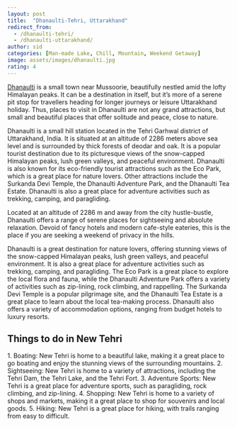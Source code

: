 ```yaml
---
layout: post
title:  "Dhanaulti-Tehri, Uttarakhand"
redirect_from:
  - /dhanaulti-tehri/
  - /dhanaulti-uttarakhand/
author: sid
categories: [Man-made Lake, Chill, Mountain, Weekend Getaway]
image: assets/images/dhanaulti.jpg
rating: 4
---
```

[Dhanaulti](https://www.justwravel.com/package/3-Night-4-Days-Mussoorie-Dhanaulti-Tour-Package) is a small town near Mussoorie, beautifully nestled amid the lofty Himalayan peaks. It can be a destination in itself, but it’s more of a serene pit stop for travellers heading for longer journeys or leisure Uttarakhand holiday. Thus, places to visit in Dhanaulti are not any grand attractions, but small and beautiful places that offer solitude and peace, close to nature.

Dhanaulti is a small hill station located in the Tehri Garhwal district of Uttarakhand, India. It is situated at an altitude of 2286 meters above sea level and is surrounded by thick forests of deodar and oak. It is a popular tourist destination due to its picturesque views of the snow-capped Himalayan peaks, lush green valleys, and peaceful environment. Dhanaulti is also known for its eco-friendly tourist attractions such as the Eco Park, which is a great place for nature lovers. Other attractions include the Surkanda Devi Temple, the Dhanaulti Adventure Park, and the Dhanaulti Tea Estate. Dhanaulti is also a great place for adventure activities such as trekking, camping, and paragliding.

Located at an altitude of 2286 m and away from the city hustle-bustle, Dhanaulti offers a range of serene places for sightseeing and absolute relaxation. Devoid of fancy hotels and modern cafe-style eateries, this is the place if you are seeking a weekend of privacy in the hills.

Dhanaulti is a great destination for nature lovers, offering stunning views of the snow-capped Himalayan peaks, lush green valleys, and peaceful environment. It is also a great place for adventure activities such as trekking, camping, and paragliding. The Eco Park is a great place to explore the local flora and fauna, while the Dhanaulti Adventure Park offers a variety of activities such as zip-lining, rock climbing, and rappelling. The Surkanda Devi Temple is a popular pilgrimage site, and the Dhanaulti Tea Estate is a great place to learn about the local tea-making process. Dhanaulti also offers a variety of accommodation options, ranging from budget hotels to luxury resorts.

<h2>Things to do in New Tehri</h2>
1. Boating: New Tehri is home to a beautiful lake, making it a great place to go boating and enjoy the stunning views of the surrounding mountains.
2. Sightseeing: New Tehri is home to a variety of attractions, including the Tehri Dam, the Tehri Lake, and the Tehri Fort.
3. Adventure Sports: New Tehri is a great place for adventure sports, such as paragliding, rock climbing, and zip-lining.
4. Shopping: New Tehri is home to a variety of shops and markets, making it a great place to shop for souvenirs and local goods.
5. Hiking: New Tehri is a great place for hiking, with trails ranging from easy to difficult.


<div class="pa-carousel-widget" style="width:100%; height:480px; display:none;"
  data-link="https://www.justwravel.com/package/3-Night-4-Days-Mussoorie-Dhanaulti-Tour-Package"
  data-title="Dhanaulti-Tehri, Uttarakhand"
  data-description="Man-made Lake, Chill, Mountain, Weekend Getaway"
  data-delay="3">
  <object data="https://lh3.googleusercontent.com/QqCc4QSwH964H5tpMC_6WT388ZF6szV4OY2usHoDPi7yPuew7Nb5ct1UHdhiKKhtqmE3YxrLZf6ORuXB7bpSU3y39P7bgFURUmxW_JQZ7aPjU4C7PhL20zz0PwujG2IJPL4Lgy6Y6gE=w1280-h720"></object>
  <object data="https://lh3.googleusercontent.com/HqsdOmhRpat6vteFZvI3MWt9j62b3r46ImWJK6JeynbjZtsWM5rGcLyl0eacMq-qRIe5JUNJiV_TBcFwPsCHTa14faUO62V7KOHqAXDV0TnG40b6pPq3Y7HMX5Icis9_2G3nN7_k2BM=w1280-h720"></object>
  <object data="https://lh3.googleusercontent.com/ZREOYkvYVgkloaZQa0JpUC7UmmNcstWq0oLeUNG6Znk-VLYUEOEHgQ8sqeTGlPSDSG8TJRD5EVC4kisEvGvE9exWDcYZWpZ_RnezptE-ql2HJ0ZG9xD4fvbJXg9KU69tVIydIWnEigg=w1280-h720"></object>
  <object data="https://lh3.googleusercontent.com/n8gYDI8Sqo3g0tJ05sEKNKC5vUXBZVvBF_J6rX15ZumGnMlskMABOWBadL7gLqCJD15rlttTo04Aoh5kY0lpCETcmN2w-eqr9VdtlZveBhSPUgSSi6Xys0VFHLUqqCd2n-bAAT7z4AA=w1280-h720"></object>
  <object data="https://lh3.googleusercontent.com/0q1hkNzeGjJVPE51sMK9LVAscVuIP4kkZQH4O68TCPhluFOImR_0g_rtOx9q07gcAmLr4hq97CdWAzH5CKYZwv_SJFxMR4Sdv3prg9Un9nj0cZhC65GXaHUyjJHdm9jErcPL95z_ttw=w1280-h720"></object>
  <object data="https://lh3.googleusercontent.com/QqK-wAI_JpzDQSae572NKbksAT8peK1yKhkRUY0ckNmQylIecZ2PAzC-hrIHVcqBndAYfupBrdg23zpyKfEuoFWKNXXbE8moFO_NetWg6nelrYfBo9j6Ef-7Y3O4trb1ngI7wKUpWNY=w1280-h720"></object>
  <object data="https://lh3.googleusercontent.com/fMAbXPhIt4MjFSXpFb3NfQ_5DwSSz7NXqtWFAiKZpbsZ3ewGK0uiXZ99SOhJZazdJEetwh6sNudyO4UaBLCeqOkMfxi_l4VOhlSv_7Oc7IbpR7ZnA8Mr6TAi6rhnPmQxQjAV1nt9DJQ=w1280-h720"></object>
  <object data="https://lh3.googleusercontent.com/MG4OXbvZJQvJ-tpZRjY65cMDVxx2UtQ34ev9FGW-z64ASHD2WJ9coil4XM8rEbrcevTxs1ySUSK6bWO_VpX-e4OosVvXMB17FiQAFtqEG-ubzJeeMlqm9OwxF0ofswYthGo3sU8Pr9Y=w1280-h720"></object>
  <object data="https://lh3.googleusercontent.com/YFL2_WCnOhDeaRPwdqErb_h8pKybDDl90oIV_dt2wMbaRs6Ol_JhKrfoPY3fbb0tK7PQYV2bQv1lkepepmC1VOsG4Zpq21_IH5-35a4zygitQk0ZqHdGeHtw_cUN5FqkuL-YczjKDTI=w1280-h720"></object>
  <object data="https://lh3.googleusercontent.com/7-aZOBRb8LubiAz5pQj0iwLQLNaqpvdeE2inbAfHlkI-A516s5vO_AIC6D0WSfICEGcUdyvDIL4kr9VkkNrAbqHpyjiSL-40dHpGjVu1hyJrikpTUHYWxfotBa_yZz3SWGk8WqfcqI4=w1280-h720"></object>
  <object data="https://lh3.googleusercontent.com/2EpbT7rzW89TvU7EYZMUicYXviR4jnOGda3CadRuP7QPUU4UjFaxRQh0qkaX5q3_ZdjcS7huEHN2jomr2S2_U2tMGjL0H8JWK_0NIGV59ec0O2pvh2runXfarvlTVor7KiauHbc4scs=w1280-h720"></object>
  <object data="https://lh3.googleusercontent.com/ZdisG4QJp9nFg_IZgk5ySKIr5EU1hOWOeN3Uxmc0ld5S5bJLWx7aYI3jEDHWpkE5MyXdRlQfgUUhjwoVGpTcA_ErEvD8ukHpHaC6S_4GXB31DTdmSgxGJ0iqR_w83biWonQsa63j3iU=w1280-h720"></object>
  <object data="https://lh3.googleusercontent.com/W_CuYMaq48cjmJ6Q9rboRbl9Ow2JBUqtit9oPNa1go2BACqFclpMxa0yqEkA70Qabz0UjdoGyL9YpQhb_wIwXDT5AD3xH7Fz-9FIQFjQgyk6JseLwcFKi155lzEx_eMdqD_AGHhyXms=w1280-h720"></object>
  <object data="https://lh3.googleusercontent.com/s7ry-UyqWHdamfm5zuuE7xHpHu846E7-N0r3uYfhmoPPu4_VImjD9xmTmf2u9W09kxLMrSc2yOfSxl8rJBzWXfJzH-o_L2C9bUsT64YTRAQPdbPebXPdNn7NLrl1huxR7ddpSLssOz4=w1280-h720"></object>
  <object data="https://lh3.googleusercontent.com/dKU5sTblVS5X6NhEX9FdR8Kv3mmriEenhawKXmmOFu5anp4sv_jCHJKO7JUWNYiyrOP21kvcekGsjfzu9b3MePWe3NG4X401NEWVwTd4e5QAdLUQhVoFs7OSTh_Sw7EPOdHaARMwGU4=w1280-h720"></object>
  <object data="https://lh3.googleusercontent.com/qtFqZwnldlscFk-rTNvPpJGiDe1ue7auoc7mktUEJjj_070xHS9wtI_pdMs7KGAtPJBVnXIpR3QHTukFDFaj16bEqr6UiKCDQ8xCuBi4FHzMGl9xUqjbDr8VQ_ba21BuNUTSbIToojY=w1280-h720"></object>
  <object data="https://lh3.googleusercontent.com/wi269o2amh1vsCCT5JUIPLJopO--16KsE_bTldkqq5WeSGlxM_uKMzGPsLOrb0dmI_f4rW9KJCugw3bypSJ5qtSS0SGwGP_0_Ee4Fv2FWxANT0n8bIp0YLuYfVQBWUJdd9Ut5nSz4tg=w1280-h720"></object>
  <object data="https://lh3.googleusercontent.com/lNVMYclZUhGKLbqw6hPfCp54lXZhevU2jQRVNhBXNF4r8zPsVtSQqpJzgYWOsuTXtE5KrfS5SloP4ILXEl9CPfxo5WDVTwxlSid1SNC_jF123u3fgYFCtzKE3Y8i52bcjRyu7TIMPh0=w1280-h720"></object>
  <object data="https://lh3.googleusercontent.com/1C5yaMLthgtgwUGc6yebDGdMbXUFiMdSpawkBqPH2rT1mNuI1qTpDZaUn5nm9GpEBmWtxAfzTx9S-dr8Q-OAi3XNz1YGnPnw7nI1oYLeTKcEZyzLd4zgFop4wGjCpTLOKmAyVMVt0hc=w1280-h720"></object>
  <object data="https://lh3.googleusercontent.com/4dQFMOQrXXmYGraP0AslPty6Y1jKk_K89xDZohgc9y4qJTOEE1rtnzRtvaITPJaSvhYmXvPY1XzP9mtsDwtLGZ4NoPLg1RnGIOGAJ9lBBt7XHVL9Lk6j6saqphVIewz7bACxHEaNsA0=w1280-h720"></object>
  <object data="https://lh3.googleusercontent.com/htTXV0Bulof4s8NbHVzxVL3ckEBDWvm5eP0c_3ehiLyVwHS2iAEXCwWLbKoppJk6e4qWw5uF_-wKwApfrwNu1Jj3UpVUf9psvE7XnfHZJuIt1gVMAV26qHj5KeqUFhuYj0rWDFsZeXE=w1280-h720"></object>
  <object data="https://lh3.googleusercontent.com/iaba_jJzG2gKZoytlXmmJXOWWSWdOSQZEn_gS8SJi5sbAml7efa4vL55lYb1g5A8PnSO0a6vhJKCfDHVgdUBKHkujBWMg9YljT3PwGYezE0hcwnW0XYrsSur63qWXwbJQq0abx5XRnU=w1280-h720"></object>
</div>
